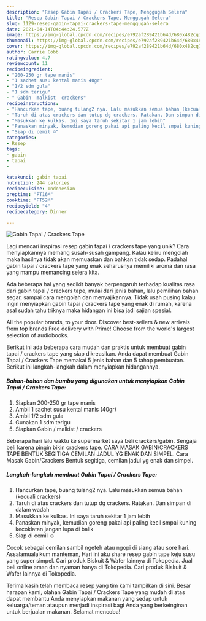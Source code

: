 ```yaml
---
description: "Resep Gabin Tapai / Crackers Tape, Menggugah Selera"
title: "Resep Gabin Tapai / Crackers Tape, Menggugah Selera"
slug: 1129-resep-gabin-tapai-crackers-tape-menggugah-selera
date: 2021-04-14T04:44:24.577Z
image: https://img-global.cpcdn.com/recipes/e792af289421b64d/680x482cq70/gabin-tapai-crackers-tape-foto-resep-utama.jpg
thumbnail: https://img-global.cpcdn.com/recipes/e792af289421b64d/680x482cq70/gabin-tapai-crackers-tape-foto-resep-utama.jpg
cover: https://img-global.cpcdn.com/recipes/e792af289421b64d/680x482cq70/gabin-tapai-crackers-tape-foto-resep-utama.jpg
author: Carrie Cobb
ratingvalue: 4.7
reviewcount: 11
recipeingredient:
- "200-250 gr tape manis"
- "1 sachet susu kental manis 40gr"
- "1/2 sdm gula"
- "1 sdm terigu"
- " Gabin  malkist  crackers"
recipeinstructions:
- "Hancurkan tape, buang tulang2 nya. Lalu masukkan semua bahan (kecuali crackers)"
- "Taruh di atas crackers dan tutup dg crackers. Ratakan. Dan simpan di dalam wadah"
- "Masukkan ke kulkas. Ini saya taruh sekitar 1 jam lebih"
- "Panaskan minyak, kemudian goreng pakai api paling kecil smpai kuning kecoklatan jangan lupa di balik"
- "Siap di cemil ☺"
categories:
- Resep
tags:
- gabin
- tapai
- 

katakunci: gabin tapai  
nutrition: 244 calories
recipecuisine: Indonesian
preptime: "PT16M"
cooktime: "PT52M"
recipeyield: "4"
recipecategory: Dinner

---
```



![Gabin Tapai / Crackers Tape](https://img-global.cpcdn.com/recipes/e792af289421b64d/680x482cq70/gabin-tapai-crackers-tape-foto-resep-utama.jpg)

Lagi mencari inspirasi resep gabin tapai / crackers tape yang unik? Cara menyiapkannya memang susah-susah gampang. Kalau keliru mengolah maka hasilnya tidak akan memuaskan dan bahkan tidak sedap. Padahal gabin tapai / crackers tape yang enak seharusnya memiliki aroma dan rasa yang mampu memancing selera kita.

Ada beberapa hal yang sedikit banyak berpengaruh terhadap kualitas rasa dari gabin tapai / crackers tape, mulai dari jenis bahan, lalu pemilihan bahan segar, sampai cara mengolah dan menyajikannya. Tidak usah pusing kalau ingin menyiapkan gabin tapai / crackers tape yang enak di rumah, karena asal sudah tahu triknya maka hidangan ini bisa jadi sajian spesial.

All the popular brands, to your door. Discover best-sellers &amp; new arrivals from top brands Free delivery with Prime! Choose from the world&#39;s largest selection of audiobooks.


Berikut ini ada beberapa cara mudah dan praktis untuk membuat gabin tapai / crackers tape yang siap dikreasikan. Anda dapat membuat Gabin Tapai / Crackers Tape memakai 5 jenis bahan dan 5 tahap pembuatan. Berikut ini langkah-langkah dalam menyiapkan hidangannya.

<!--inarticleads1-->

##### Bahan-bahan dan bumbu yang digunakan untuk menyiapkan Gabin Tapai / Crackers Tape:

1. Siapkan 200-250 gr tape manis
1. Ambil 1 sachet susu kental manis (40gr)
1. Ambil 1/2 sdm gula
1. Gunakan 1 sdm terigu
1. Siapkan  Gabin / malkist / crackers


Beberapa hari lalu waktu ke supermarket saya beli crackers/gabin. Sengaja beli karena pingin bikin crackers tape. CARA MASAK GABIN/CRACKERS TAPE BENTUK SEGITIGA CEMILAN JADUL YG ENAK DAN SIMPEL. Cara Masak Gabin/Crackers Bentuk segitiga, cemilan jadul yg enak dan simpel. 

<!--inarticleads2-->

##### Langkah-langkah membuat Gabin Tapai / Crackers Tape:

1. Hancurkan tape, buang tulang2 nya. Lalu masukkan semua bahan (kecuali crackers)
1. Taruh di atas crackers dan tutup dg crackers. Ratakan. Dan simpan di dalam wadah
1. Masukkan ke kulkas. Ini saya taruh sekitar 1 jam lebih
1. Panaskan minyak, kemudian goreng pakai api paling kecil smpai kuning kecoklatan jangan lupa di balik
1. Siap di cemil ☺


Cocok sebagai cemilan sambil ngeteh atau ngopi di siang atau sore hari. Assalamualaikum manteman, Hari ini aku share resep gabin tape keju susu yang super simpel. Cari produk Biskuit &amp; Wafer lainnya di Tokopedia. Jual beli online aman dan nyaman hanya di Tokopedia. Cari produk Biskuit &amp; Wafer lainnya di Tokopedia. 

Terima kasih telah membaca resep yang tim kami tampilkan di sini. Besar harapan kami, olahan Gabin Tapai / Crackers Tape yang mudah di atas dapat membantu Anda menyiapkan makanan yang sedap untuk keluarga/teman ataupun menjadi inspirasi bagi Anda yang berkeinginan untuk berjualan makanan. Selamat mencoba!
